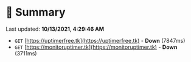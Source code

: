 # 📖 Summary
Last updated: **10/13/2021, 4:29:46 AM**

- `GET` [https://uptimerfree.tk](https://uptimerfree.tk) - **Down** (7847ms)
- `GET` [https://monitoruptimer.tk](https://monitoruptimer.tk) - **Down** (3711ms)
